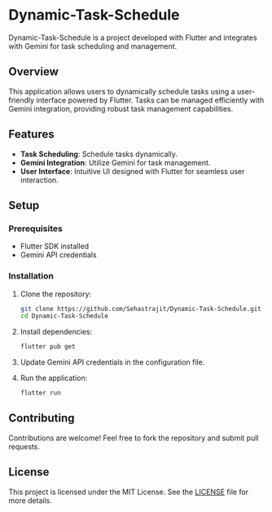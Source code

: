 # Dynamic-Task-Schedule

Dynamic-Task-Schedule is a project developed with Flutter and integrates with Gemini for task scheduling and management.

## Overview

This application allows users to dynamically schedule tasks using a user-friendly interface powered by Flutter. Tasks can be managed efficiently with Gemini integration, providing robust task management capabilities.

## Features

- **Task Scheduling**: Schedule tasks dynamically.
- **Gemini Integration**: Utilize Gemini for task management.
- **User Interface**: Intuitive UI designed with Flutter for seamless user interaction.

## Setup

### Prerequisites

- Flutter SDK installed
- Gemini API credentials

### Installation

1. Clone the repository:

   ```bash
   git clone https://github.com/Sehastrajit/Dynamic-Task-Schedule.git
   cd Dynamic-Task-Schedule
   ```

2. Install dependencies:

   ```bash
   flutter pub get
   ```

3. Update Gemini API credentials in the configuration file.

4. Run the application:

   ```bash
   flutter run
   ```

## Contributing

Contributions are welcome! Feel free to fork the repository and submit pull requests.

## License

This project is licensed under the MIT License. See the [LICENSE](LICENSE) file for more details.
